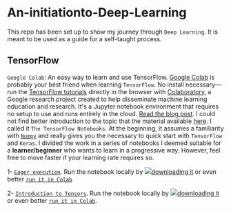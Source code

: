 # An-initiationto-Deep-Learning

This repo has been set up to show my journey through `Deep Learning`. It is meant to be used as a guide for a self-taught process. 




## TensorFlow
`Google Colab`: An easy way to learn and use TensorFlow. [Google Colab](https://colab.research.google.com/notebooks/intro.ipynb#recent=true) is probably your best 
friend when learning `TensorFlow`. No install necessary—run the [TensorFlow tutorials](https://www.tensorflow.org/tutorials) directly in the browser with [Colaboratory](https://colab.research.google.com/notebooks/welcome.ipynb), a Google research project created to help disseminate machine learning education and research. It's a Jupyter notebook environment that requires no setup to use and runs entirely in the cloud. [Read the blog post](https://medium.com/tensorflow/colab-an-easy-way-to-learn-and-use-tensorflow-d74d1686e309). I could not find better introduction to the topic that the material available [here](https://www.tensorflow.org/guide). I called it `The TensorFlow Notebooks`. At the beginning, it assumes a familiarity with [`Numpy`](https://numpy.org/) and really gives you the necessary to quick start with `TensorFlow` and `Keras`. I divided the work  in a series of notebooks I deemed suitable for a **learner/beginner** who wants to learn in a progressive way. However, feel free to move faster if your learning rate requires so.


1-  [`Eager execution`](https://github.com/gabayae/An-initiation-to-Deep-Learning/blob/main/TensorFlow_1_EagerExecution.ipynb). Run the notebook locally by <a href="https://storage.googleapis.com/tensorflow_docs/docs/site/en/guide/eager.ipynb"><img src="https://www.tensorflow.org/images/download_logo_32px.png" />downloading it</a> or even better [`run it in Colab`](https://colab.research.google.com/github/tensorflow/docs/blob/master/site/en/guide/eager.ipynb)

 
2-  [`Introduction to Tensors`](https://github.com/gabayae/An-initiation-to-Deep-Learning/blob/main/TensorFlow_2_IntroductiontoTensors.ipynb). Run the notebook locally by <a href="https://storage.googleapis.com/tensorflow_docs/docs/site/en/guide/tensor.ipynb"><img src="https://www.tensorflow.org/images/download_logo_32px.png" />downloading it</a> or even better [`run it in Colab`](https://colab.research.google.com/github/tensorflow/docs/blob/master/site/en/guide/tensor.ipynb#scrollTo=AL2hzxorJiWy).
